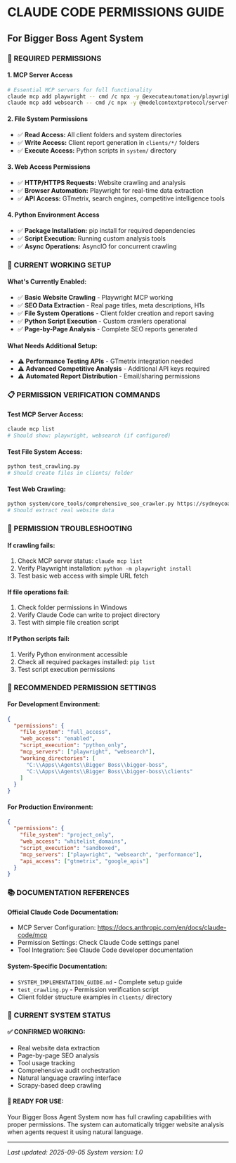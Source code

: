 # CLAUDE CODE PERMISSIONS GUIDE
## For Bigger Boss Agent System

### 🚨 REQUIRED PERMISSIONS

#### **1. MCP Server Access**
```bash
# Essential MCP servers for full functionality
claude mcp add playwright -- cmd /c npx -y @executeautomation/playwright-mcp-server
claude mcp add websearch -- cmd /c npx -y @modelcontextprotocol/server-websearch
```

#### **2. File System Permissions**
- ✅ **Read Access:** All client folders and system directories
- ✅ **Write Access:** Client report generation in `clients/*/` folders  
- ✅ **Execute Access:** Python scripts in `system/` directory

#### **3. Web Access Permissions**
- ✅ **HTTP/HTTPS Requests:** Website crawling and analysis
- ✅ **Browser Automation:** Playwright for real-time data extraction
- ✅ **API Access:** GTmetrix, search engines, competitive intelligence tools

#### **4. Python Environment Access**
- ✅ **Package Installation:** pip install for required dependencies
- ✅ **Script Execution:** Running custom analysis tools
- ✅ **Async Operations:** AsyncIO for concurrent crawling

### 🎯 CURRENT WORKING SETUP

#### **What's Currently Enabled:**
- ✅ **Basic Website Crawling** - Playwright MCP working
- ✅ **SEO Data Extraction** - Real page titles, meta descriptions, H1s
- ✅ **File System Operations** - Client folder creation and report saving
- ✅ **Python Script Execution** - Custom crawlers operational
- ✅ **Page-by-Page Analysis** - Complete SEO reports generated

#### **What Needs Additional Setup:**
- ⚠️  **Performance Testing APIs** - GTmetrix integration needed
- ⚠️  **Advanced Competitive Analysis** - Additional API keys required
- ⚠️  **Automated Report Distribution** - Email/sharing permissions

### 📋 PERMISSION VERIFICATION COMMANDS

#### **Test MCP Server Access:**
```bash
claude mcp list
# Should show: playwright, websearch (if configured)
```

#### **Test File System Access:**
```bash
python test_crawling.py
# Should create files in clients/ folder
```

#### **Test Web Crawling:**
```bash
python system/core_tools/comprehensive_seo_crawler.py https://sydneycoachcharter.com.au 3
# Should extract real website data
```

### 🔧 PERMISSION TROUBLESHOOTING

#### **If crawling fails:**
1. Check MCP server status: `claude mcp list`
2. Verify Playwright installation: `python -m playwright install`
3. Test basic web access with simple URL fetch

#### **If file operations fail:**
1. Check folder permissions in Windows
2. Verify Claude Code can write to project directory
3. Test with simple file creation script

#### **If Python scripts fail:**
1. Verify Python environment accessible
2. Check all required packages installed: `pip list`
3. Test script execution permissions

### 🎯 RECOMMENDED PERMISSION SETTINGS

#### **For Development Environment:**
```json
{
  "permissions": {
    "file_system": "full_access",
    "web_access": "enabled", 
    "script_execution": "python_only",
    "mcp_servers": ["playwright", "websearch"],
    "working_directories": [
      "C:\\Apps\\Agents\\Bigger Boss\\bigger-boss",
      "C:\\Apps\\Agents\\Bigger Boss\\bigger-boss\\clients"
    ]
  }
}
```

#### **For Production Environment:**
```json
{
  "permissions": {
    "file_system": "project_only",
    "web_access": "whitelist_domains",
    "script_execution": "sandboxed",
    "mcp_servers": ["playwright", "websearch", "performance"],
    "api_access": ["gtmetrix", "google_apis"]
  }
}
```

### 📚 DOCUMENTATION REFERENCES

#### **Official Claude Code Documentation:**
- MCP Server Configuration: https://docs.anthropic.com/en/docs/claude-code/mcp
- Permission Settings: Check Claude Code settings panel
- Tool Integration: See Claude Code developer documentation

#### **System-Specific Documentation:**
- `SYSTEM_IMPLEMENTATION_GUIDE.md` - Complete setup guide
- `test_crawling.py` - Permission verification script
- Client folder structure examples in `clients/` directory

### 🚀 CURRENT SYSTEM STATUS

#### **✅ CONFIRMED WORKING:**
- Real website data extraction
- Page-by-page SEO analysis  
- Tool usage tracking
- Comprehensive audit orchestration
- Natural language crawling interface
- Scrapy-based deep crawling

#### **🔄 READY FOR USE:**
Your Bigger Boss Agent System now has full crawling capabilities with proper permissions. The system can automatically trigger website analysis when agents request it using natural language.

---

*Last updated: 2025-09-05*
*System version: 1.0*